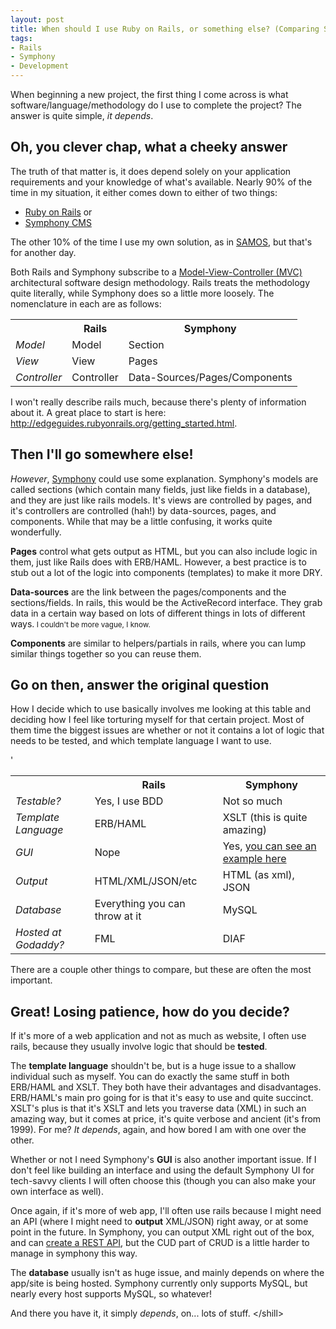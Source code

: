 ```yaml
--- 
layout: post
title: When should I use Ruby on Rails, or something else? (Comparing Symphony and Rails)
tags:
- Rails
- Symphony
- Development
---
```


When beginning a new project, the first thing I come across is what software/language/methodology do I use to complete the project? The answer is quite simple, _it depends_. 

## Oh, you clever chap, what a cheeky answer

The truth of that matter is, it does depend solely on your application requirements and your knowledge of what's available. Nearly 90% of the time in my situation, it either comes down to either of two things: 

* [Ruby on Rails](http://rubyonrails.org) or
* [Symphony CMS][1]

The other 10% of the time I use my own solution, as in [SAMOS](http://samos.coaps.fsu.edu), but that's for another day.

Both Rails and Symphony subscribe to a [Model-View-Controller (MVC)](http://en.wikipedia.org/wiki/Model%E2%80%93View%E2%80%93Controller) architectural software design methodology. Rails treats the methodology quite literally, while Symphony does so a little more loosely. The nomenclature in each are as follows:

<table>
	<tr><td></td><th><strong>Rails</strong></th><th><strong>Symphony</strong></th></tr>
	<tr><td><em>Model</em></td><td>Model</td><td>Section</td></tr>
	<tr><td><em>View</em></td><td>View</td><td>Pages</td></tr>
	<tr><td><em>Controller</em></td><td>Controller</td><td>Data-Sources/Pages/Components</td></tr>
</table>

I won't really describe rails much, because there's plenty of information about it. A great place to start is here: <http://edgeguides.rubyonrails.org/getting_started.html>.

## Then I'll go somewhere else!

_However_, [Symphony][1] could use some explanation. Symphony's models are called sections (which contain many fields, just like fields in a database), and they are just like rails models. It's views are controlled by pages, and it's controllers are controlled (hah!) by data-sources, pages, and components. While that may be a little confusing, it works quite wonderfully. 

**Pages** control what gets output as HTML, but you can also include logic in them, just like Rails does with ERB/HAML. However, a best practice is to stub out a lot of the logic into components (templates) to make it more DRY.

**Data-sources** are the link between the pages/components and the sections/fields. In rails, this would be the ActiveRecord interface. They grab data in a certain way based on lots of different things in lots of different ways.<small> I couldn't be more vague, I know.</small>

**Components** are similar to helpers/partials in rails, where you can lump similar things together so you can reuse them.

## Go on then, answer the original question

How I decide which to use basically involves me looking at this table and deciding how I feel like torturing myself for that certain project. Most of them time the biggest issues are whether or not it contains a lot of logic that needs to be tested, and which template language I want to use.

<table>
	<tr><td></td><th><strong>Rails</strong></th><th><strong>Symphony</strong></th></tr>
	<tr><td><em>Testable?</em></td><td>Yes, I use BDD</td><td>Not so much</td></tr>
	<tr><td><em>Template Language</em></td><td>ERB/HAML</td><td>XSLT (this is quite amazing)</td></tr>
	<tr><td><em>GUI</em></td><td>Nope</td><td>Yes, <a href="http://symphony-cms.com/workspace/assets/images/backend/section-table-1259390359.png">you can see an example here</a></td></tr>
	<tr><td><em>Output</em></td><td>HTML/XML/JSON/etc</td><td>HTML (as xml), JSON</td></tr>
	<tr><td><em>Database</em></td><td>Everything you can throw at it</td><td>MySQL</td></tr>'
	<tr><Td><em>Hosted at Godaddy?</em></td><td>FML</td><td>DIAF</td></tr>
</table>

There are a couple other things to compare, but these are often the most important.

## Great! Losing patience, how do you decide?

If it's more of a web application and not as much as website, I often use rails, because they usually involve logic that should be **tested**.

The **template language** shouldn't be, but is a huge issue to a shallow individual such as myself. You can do exactly the same stuff in both ERB/HAML and XSLT. They both have their advantages and disadvantages. ERB/HAML's main pro going for is that it's easy to use and quite succinct. XSLT's plus is that it's XSLT and lets you traverse data (XML) in such an amazing way, but it comes at price, it's quite verbose and ancient (it's from 1999). For me? _It depends_, again, and how bored I am with one over the other.

Whether or not I need Symphony's **GUI** is also another important issue. If I don't feel like building an interface and using the default Symphony UI for tech-savvy clients I will often choose this (though you can also make your own interface as well).

Once again, if it's more of web app, I'll often use rails because I might need an API (where I might need to **output** XML/JSON) right away, or at some point in the future. In Symphony, you can output XML right out of the box, and can [create a REST API](http://symphonycms.com/discuss/thread/32047/), but the CUD part of CRUD is a little harder to manage in symphony this way.

The **database** usually isn't as huge issue, and mainly depends on where the app/site is being hosted. Symphony currently only supports MySQL, but nearly every host supports MySQL, so whatever!

And there you have it, it simply _depends_, on... lots of stuff. &lt;/shill>



  [1]: http://symphony-cms.com